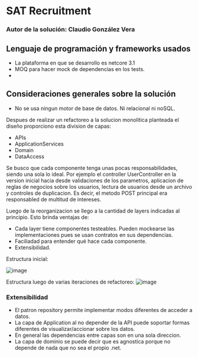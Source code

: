 # SAT Recruitment

### Autor de la solución: Claudio González Vera

## Lenguaje de programación y frameworks usados
- La plataforma en que se desarrollo es netcore 3.1
- MOQ para hacer mock de dependencias en los tests.
- 
##  Consideraciones generales sobre la solución
- No se usa ningun motor de base de datos. Ni relacional ni noSQL.


Despues de realizar un refactoreo a la solucion monolitica planteada el diseño proporciono esta division de capas:

- APIs
- ApplicationServices
- Domain
- DataAccess

Se busco que cada componente tenga unas pocas responsabilidades, siendo una sola lo ideal.
Por ejemplo el controller UserController en la version inicial hacia desde validaciones de los parametros,
aplicacion de reglas de negocios sobre los  usuarios, lectura de usuarios desde un archivo y controles de duplicacion.
Es decir, el metodo POST principal era responsabled de multitud de intereses.

Luego de la reorganizacion se llego a la cantidad de layers indicadas al principio. Esto brinda ventajas de:
- Cada layer tiene componentes testeables. Pueden mockearse las implementaciones pues se usan contratos en sus dependencias.
- Faciliadad para entender qué hace cada componente.
- Extensibilidad.



Estructura inicial:

![image](https://user-images.githubusercontent.com/2397134/170849054-e8f69a58-d0b5-4e94-859e-9e67b8d062e1.png)

Estructura luego de varias iteraciones de refactoreo:
![image](https://user-images.githubusercontent.com/2397134/170849091-fe9d6f6d-b652-422b-81b8-0bc54cdbfa62.png)


### Extensibilidad
- El patron repository permite implementar modos diferentes de acceder a datos.
- La capa de Application al no depender de la API puede soportar formas diferentes de visualizar/accionar sobre los datos.
- En general las dependencias entre capas son en una sola direccion.
- La capa de dominio se puede decir que es agnostica porque no depende de nada que no sea el propio .net.
